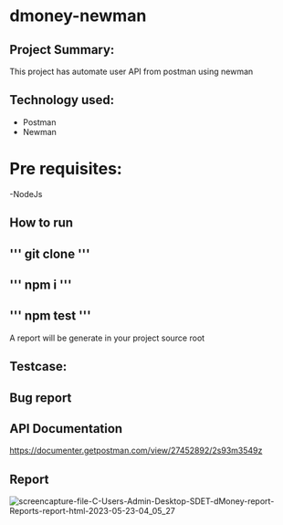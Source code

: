 # dmoney-newman

## Project Summary:
This project has automate user API from postman using newman

## Technology used:
- Postman
- Newman

# Pre requisites:
-NodeJs

## How to run
''' git clone '''
-
''' npm i '''
-
''' npm test '''
-

A report will be generate in your project source root

## Testcase:
<link>

## Bug report
<link>

## API Documentation
https://documenter.getpostman.com/view/27452892/2s93m3549z

## Report
![screencapture-file-C-Users-Admin-Desktop-SDET-dMoney-report-Reports-report-html-2023-05-23-04_05_27](https://github.com/PranabPaulJoy/dmoney-newman/assets/127541697/434e3dcf-8e3d-466b-a56c-0dfbaaa4820c)
